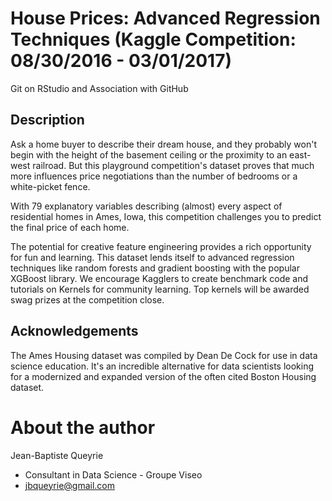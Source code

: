 # House Prices: Advanced Regression Techniques (Kaggle Competition: 08/30/2016 - 03/01/2017)
Git on RStudio and Association with GitHub

## Description
Ask a home buyer to describe their dream house, and they probably won't begin with the height of the basement ceiling or the proximity to an east-west railroad. But this playground competition's dataset proves that much more influences price negotiations than the number of bedrooms or a white-picket fence.

With 79 explanatory variables describing (almost) every aspect of residential homes in Ames, Iowa, this competition challenges you to predict the final price of each home.

The potential for creative feature engineering provides a rich opportunity for fun and learning. This dataset lends itself to advanced regression techniques like random forests and gradient boosting with the popular XGBoost library. We encourage Kagglers to create benchmark code and tutorials on Kernels for community learning. Top kernels will be awarded swag prizes at the competition close.

## Acknowledgements
The Ames Housing dataset was compiled by Dean De Cock for use in data science education. It's an incredible alternative for data scientists looking for a modernized and expanded version of the often cited Boston Housing dataset.

# About the author
Jean-Baptiste Queyrie
- Consultant in Data Science - Groupe Viseo
- jbqueyrie@gmail.com

